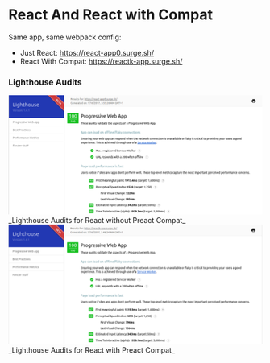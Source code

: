 # React And React with Compat

Same app, same webpack config:
- Just React: https://react-app0.surge.sh/
- React With Compat: https://reactk-app.surge.sh/

### Lighthouse Audits
<img src="lh.react0.png" alt="image"/>
_Lighthouse Audits for React without Preact Compat_

<img src="lh.reactk.png" alt="image"/>
_Lighthouse Audits for React with Preact Compat_
